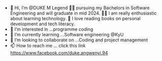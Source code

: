 - 👋 Hi, I’m @DUKE M Legend
👨‍🎓 pursuing my Bachelors in Software Engineering and will graduate
 in mid 2024. 👩‍💻 I am really enthusiastic 
about learning technology. 
📝 I love reading books on personal 
development and tech literacy.
- 👀 I’m interested in ...programme coding 
- 🌱 I’m currently learning ...Software engineering @KyU
- 💞️ I’m looking to collaborate on ...Coding and project management
- 📫 How to reach me ... click this link https://www.facebook.com/duke.angwenyi.94

<!---
DUKEMLGND/DUKEMLGND is a ✨ special ✨ repository because its `README.md` (this file) appears on your GitHub profile.
You can click the Preview link to take a look at your changes.
--->
